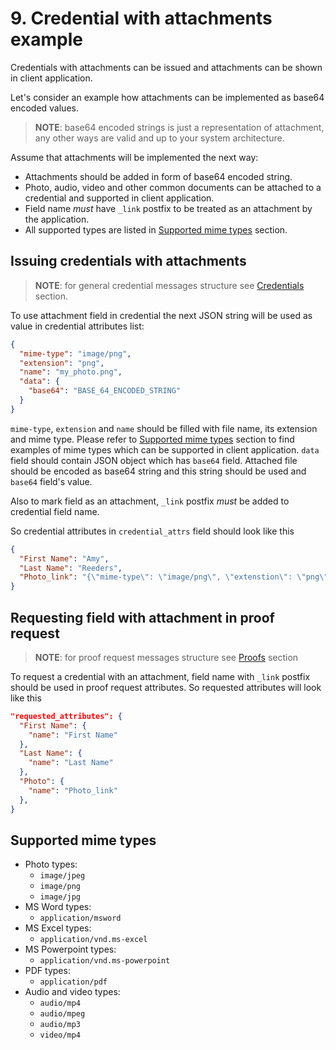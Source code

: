 # 9. Credential with attachments example

Credentials with attachments can be issued and attachments can be shown in client application.

Let's consider an example how attachments can be implemented as base64 encoded values.

> **NOTE**: base64 encoded strings is just a representation of attachment, any other ways are valid and up to your system architecture.

Assume that attachments will be implemented the next way:

* Attachments should be added in form of base64 encoded string.
* Photo, audio, video and other common documents can be attached to a credential and supported in client application.
* Field name *must* have `_link` postfix to be treated as an attachment by the application.
* All supported types are listed in [Supported mime types](#supported-mime-types) section.

## Issuing credentials with attachments

> **NOTE**: for general credential messages structure see [Credentials](4.Credentials.md) section.

To use attachment field in credential the next JSON string will be used as value in credential attributes list:

```json
{
  "mime-type": "image/png",
  "extension": "png",
  "name": "my_photo.png",
  "data": {
    "base64": "BASE_64_ENCODED_STRING"
  }
}
```

`mime-type`, `extension` and `name` should be filled with file name, its extension and mime type.
Please refer to [Supported mime types](#supported-mime-types) section to find examples of mime types which can be supported in client application.
`data` field should contain JSON object which has `base64` field.
Attached file should be encoded as base64 string and this string should be used and `base64` field's value.

Also to mark field as an attachment, `_link` postfix *must* be added to credential field name.

So credential attributes in `credential_attrs` field should look like this

```json
{
  "First Name": "Amy",
  "Last Name": "Reeders",
  "Photo_link": "{\"mime-type\": \"image/png\", \"extenstion\": \"png\", \"name\": \"my_photo.png\", \"data\": {\"base64\":\"data:image/png;base64....\"}}"
}
```

## Requesting field with attachment in proof request

> **NOTE**: for proof request messages structure see [Proofs](5.Proofs.md) section

To request a credential with an attachment, field name with `_link` postfix should be used in proof request attributes.
So requested attributes will look like this

```json
"requested_attributes": {
  "First Name": {
    "name": "First Name"
  },
  "Last Name": {
    "name": "Last Name"
  },
  "Photo": {
    "name": "Photo_link"
  },
}
```

## Supported mime types

* Photo types:
  * `image/jpeg`
  * `image/png`
  * `image/jpg`
* MS Word types:
  * `application/msword`
* MS Excel types:
  * `application/vnd.ms-excel`
* MS Powerpoint types:
  * `application/vnd.ms-powerpoint`  
* PDF types:
  * `application/pdf`
* Audio and video types:
  * `audio/mp4`
  * `audio/mpeg`
  * `audio/mp3`
  * `video/mp4`
